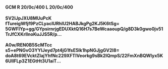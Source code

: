 #### GCM R 20/0c/400 L 20/0c/400
**SV2IJpJXU8MUuPcK**<br/>**fTureigWfjf9PzCLyaclURhlU2HABJkgPg2KJ5K6tSg=**<br/>**5GWFIYp+gg/GYpsirnrjgEDUXktQ16H7s7BeWcaaoupQ/g8D3k0gwo0jv51TrJfCXKrllnoKuJJS5R/p...**<br/><br/>
**A0w/REN0B5ScMTcc**<br/>**s5+ePNGvO3YYlJeyd7pt4jG1fsE5Ik1hpNGJjgGV2I8=**<br/>**doA8t69EVcktZlajYhfNc229XFTlVeorkg9sBk2IQmpS/22FmXnBQWIyx5K6UIlFLp3Z1EGtHt3U1aiT...**